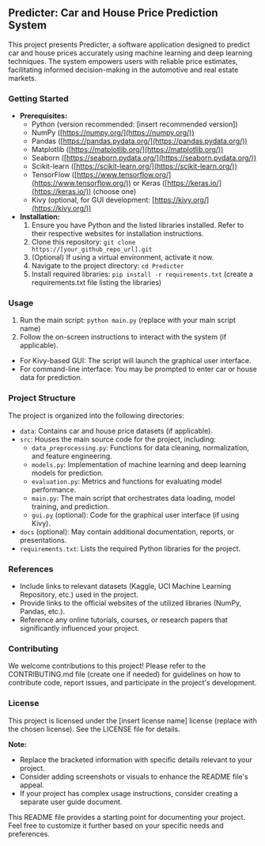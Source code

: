 ## Predicter: Car and House Price Prediction System

This project presents Predicter, a software application designed to predict car and house prices accurately using machine learning and deep learning techniques. The system empowers users with reliable price estimates, facilitating informed decision-making in the automotive and real estate markets.

### Getting Started

* **Prerequisites:**
    * Python (version recommended: [insert recommended version])
    * NumPy ([https://numpy.org/](https://numpy.org/))
    * Pandas ([https://pandas.pydata.org/](https://pandas.pydata.org/))
    * Matplotlib ([https://matplotlib.org/](https://matplotlib.org/))
    * Seaborn ([https://seaborn.pydata.org/](https://seaborn.pydata.org/))
    * Scikit-learn ([https://scikit-learn.org/](https://scikit-learn.org/))
    * TensorFlow ([https://www.tensorflow.org/](https://www.tensorflow.org/)) or Keras ([https://keras.io/](https://keras.io/))  (choose one)
    * Kivy (optional, for GUI development: [https://kivy.org/](https://kivy.org/))
* **Installation:**
    1. Ensure you have Python and the listed libraries installed. Refer to their respective websites for installation instructions.
    2. Clone this repository: `git clone https://[your_github_repo_url].git`
    3. (Optional) If using a virtual environment, activate it now.
    4. Navigate to the project directory: `cd Predicter`
    5. Install required libraries: `pip install -r requirements.txt` (create a requirements.txt file listing the libraries)

### Usage

1. Run the main script: `python main.py` (replace with your main script name)
2. Follow the on-screen instructions to interact with the system (if applicable). 
* For Kivy-based GUI: The script will launch the graphical user interface.
* For command-line interface: You may be prompted to enter car or house data for prediction.

### Project Structure

The project is organized into the following directories:

* `data`: Contains car and house price datasets (if applicable). 
* `src`: Houses the main source code for the project, including:
    * `data_preprocessing.py`: Functions for data cleaning, normalization, and feature engineering.
    * `models.py`: Implementation of machine learning and deep learning models for prediction.
    * `evaluation.py`: Metrics and functions for evaluating model performance.
    * `main.py`: The main script that orchestrates data loading, model training, and prediction.
    * `gui.py` (optional): Code for the graphical user interface (if using Kivy).
* `docs` (optional): May contain additional documentation, reports, or presentations.
* `requirements.txt`: Lists the required Python libraries for the project.

### References

* Include links to relevant datasets (Kaggle, UCI Machine Learning Repository, etc.) used in the project. 
* Provide links to the official websites of the utilized libraries (NumPy, Pandas, etc.).
* Reference any online tutorials, courses, or research papers that significantly influenced your project.

### Contributing

We welcome contributions to this project! Please refer to the CONTRIBUTING.md file (create one if needed) for guidelines on how to contribute code, report issues, and participate in the project's development.

### License

This project is licensed under the [insert license name] license (replace with the chosen license). See the LICENSE file for details.

**Note:**

* Replace the bracketed information with specific details relevant to your project.
* Consider adding screenshots or visuals to enhance the README file's appeal.
* If your project has complex usage instructions, consider creating a separate user guide document.

This README file provides a starting point for documenting your project. Feel free to customize it further based on your specific needs and preferences.
